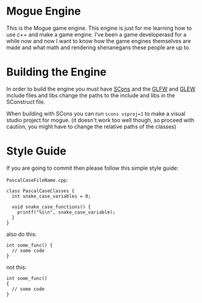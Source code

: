 # Mogue Engine
This is the Mogue game engine. This engine is just for me learning how to use c++ and make a game engine. I've been a game developerasd
for a while now and now I want to know how the game engines themselves are made and what math and rendering shenanegans these people are up to.

# Building the Engine
In order to build the engine you must have [SCons](https://scons.org) and the [GLFW](https://sourceforge.net/projects/glew/files/latest/download) and [GLEW](https://www.glfw.org) include files and libs
change the paths to the include and libs in the SConstruct file.

When building with SCons you can run `scons vsproj=1` to make a visual studio project for mogue. (it doesn't work too well though, so proceed with caution, you might have to change the relative paths of the classes)

# Style Guide
If you are going to commit then please follow this simple style guide:

`PascalCaseFileName.cpp`:
```
class PascalCaseClasses {
  int snake_case_variables = 0;
  
  void snake_case_functions() {
    printf("%i\n", snake_case_variable);
  }
}
```

also do this:
```
int some_func() {
  // some code
}
```
not this:
```
int some_func()
{
  // some code
}
```
